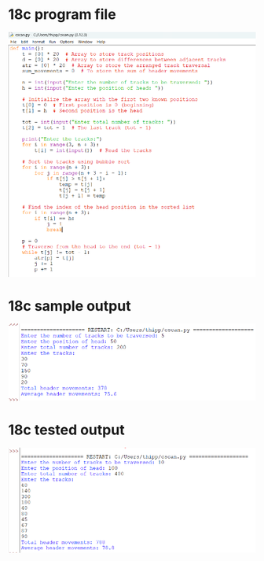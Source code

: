 # 18c program file
![program file](program.png)

# 18c sample output
![sample output](sampleoutput.png)

# 18c tested output
![tested output](testedoutput.png)
